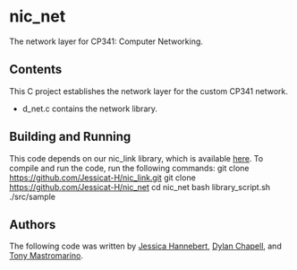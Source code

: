 # nic_net
The network layer for CP341: Computer Networking.

## Contents
This C project establishes the network layer for the custom CP341 network.
- d_net.c contains the network library.

## Building and Running
This code depends on our nic_link library, which is available [here](https://github.com/Jessicat-H/nic_link). To compile and run the code, run the following commands:
git clone https://github.com/Jessicat-H/nic_link.git
git clone https://github.com/Jessicat-H/nic_net
cd nic_net
bash library_script.sh
./src/sample

## Authors
The following code was written by [Jessica Hannebert](https://github.com/Jessicat-H), [Dylan Chapell](https://github.com/dylanchapell), and [Tony Mastromarino](https://github.com/tonydoesathing). 

